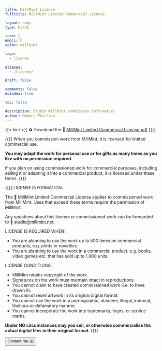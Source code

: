 ```yaml
---
title: MillMint License
fulltitle: MillMint Limited Commercial License

layout: page
type: blank

icon: 📄
emoji: Π
color: millmint

tags: 
  - license
  
aliases:
  - /license/

draft: false

comments: false
noindex: true

toc: false

description: Studio MillMint commission information
author: Hobart Phillips
---
```

{{< hint >}}
✿ Download the <span class="smallicon">📄</span> [MillMint Limited Commercial License.pdf](/files/MillMint%20Limited%20Commercial%20License.pdf)
{{</hint>}}

{{<hint panel>}}
When you commission work from MillMint, it is licensed for limited commercial use. 

**You may adapt the work for personal use or for gifts as many times as you like with no permission required.**

If you plan on using commissioned work for commercial purposes, including selling it or adapting it into a commercial product, it is licensed under these terms.
{{</hint>}}

{{<hint panel>}}
LICENSE INFORMATION:

The <span class="smallicon">📄</span> MillMint Limited Commercial License applies to commissioned work from MillMint. Uses that exceed these terms require the permission of MillMint.

Any questions about this license or commissioned work can be forwarded to <span class="smallicon">📧</span> studio@millmint.net.

LICENSE IS REQUIRED WHEN:

* You are planning to use the work up to 500 times on commercial products, e.g. prints or novelties.
* You are planning to use the work in a commercial product, e.g. books, video games etc. that has sold up to 1,000 units.

LICENSE CONDITIONS:

* MillMint retains copyright of the work.
* Signatures on the work must maintain intact in reproductions.
* You cannot claim to have created commissioned work (i.e. to have drawn it).
* You cannot resell artwork in its original digital format.
* You cannot use the work in a pornographic, obscene, illegal, immoral, libellous or defamatory manner. 
* You cannot incorporate the work into trademarks, logos, or service marks.

**Under NO circumstances may you sell, or otherwise commercialise the actual digital files in their original format.**
{{</hint>}}

<button href="mailto:studio@millmint.net">Contact me <span class="smallicon">✉️</span></button>